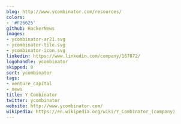 ```yaml
---
blog: http://www.ycombinator.com/resources/
colors:
- '#F26625'
github: HackerNews
images:
- ycombinator-ar21.svg
- ycombinator-tile.svg
- ycombinator-icon.svg
linkedin: https://www.linkedin.com/company/167872/
logohandle: ycombinator
skipped: 0
sort: ycombinator
tags:
- venture_capital
- news
title: Y Combinator
twitter: ycombinator
website: http://www.ycombinator.com/
wikipedia: https://en.wikipedia.org/wiki/Y_Combinator_(company)
---
```

